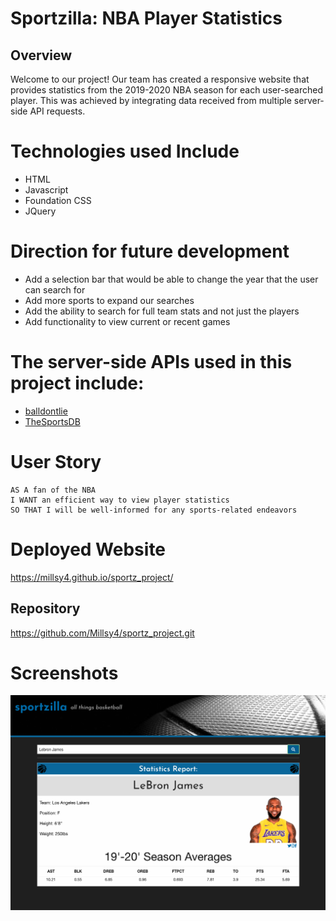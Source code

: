 # Sportzilla: NBA Player Statistics 


## Overview
Welcome to our project! Our team has created a responsive website that provides statistics from the 2019-2020 NBA season for each user-searched player. This was achieved by integrating data received from multiple server-side API requests. 

# Technologies used Include

* HTML
* Javascript 
* Foundation CSS
* JQuery

# Direction for future development

* Add a selection bar that would be able to change the year that the user can search for
* Add more sports to expand our searches
* Add the ability to search for full team stats and not just the players
* Add functionality to view current or recent games


# The server-side APIs used in this project include:
* [balldontlie](https://www.balldontlie.io/#introduction)
* [TheSportsDB](https://www.thesportsdb.com/api.php)

# User Story

```
AS A fan of the NBA
I WANT an efficient way to view player statistics
SO THAT I will be well-informed for any sports-related endeavors
```

# Deployed Website

https://millsy4.github.io/sportz_project/
## Repository
https://github.com/Millsy4/sportz_project.git


# Screenshots
![sportzilla](./assets/images/sportzilla.png)



